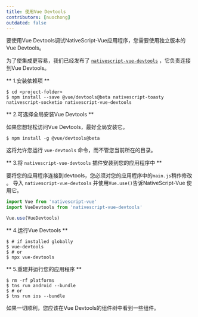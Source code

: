 ```yaml
---
title: 使用Vue Devtools
contributors: [nuochong]
outdated: false
---
```


要使用Vue Devtools调试NativeScript-Vue应用程序，您需要使用独立版本的Vue Devtools。

为了使集成更容易，我们已经发布了 [`nativescript-vue-devtools`](https://github.com/nativescript-vue/nativescript-vue-devtools) ，它负责连接到Vue Devtools。

** 1.安装依赖项 **

```shell
$ cd <project-folder>
$ npm install --save @vue/devtools@beta nativescript-toasty nativescript-socketio nativescript-vue-devtools
```

** 2.可选择全局安装Vue Devtools **

如果您想轻松访问Vue Devtools，最好全局安装它。

```shell
$ npm install -g @vue/devtools@beta
```

这将允许您运行 `vue-devtools` 命令，而不管您当前所在的目录。

** 3.将 `nativescript-vue-devtools` 插件安装到您的应用程序中 **

要将您的应用程序连接到devtools，您必须对您的应用程序中的`main.js`稍作修改 。
导入 `nativescript-vue-devtools` 并使用`Vue.use()`告诉NativeScript-Vue 使用它。

```js
import Vue from 'nativescript-vue'
import VueDevtools from 'nativescript-vue-devtools'

Vue.use(VueDevtools)
```

** 4.运行Vue Devtools ** 

```shell
$ # if installed globally
$ vue-devtools
$ # or
$ npx vue-devtools
```

** 5.重建并运行您的应用程序 **

```shell
$ rm -rf platforms
$ tns run android --bundle
$ # or
$ tns run ios --bundle
```

如果一切顺利，您应该在Vue Devtools的组件树中看到一些组件。
